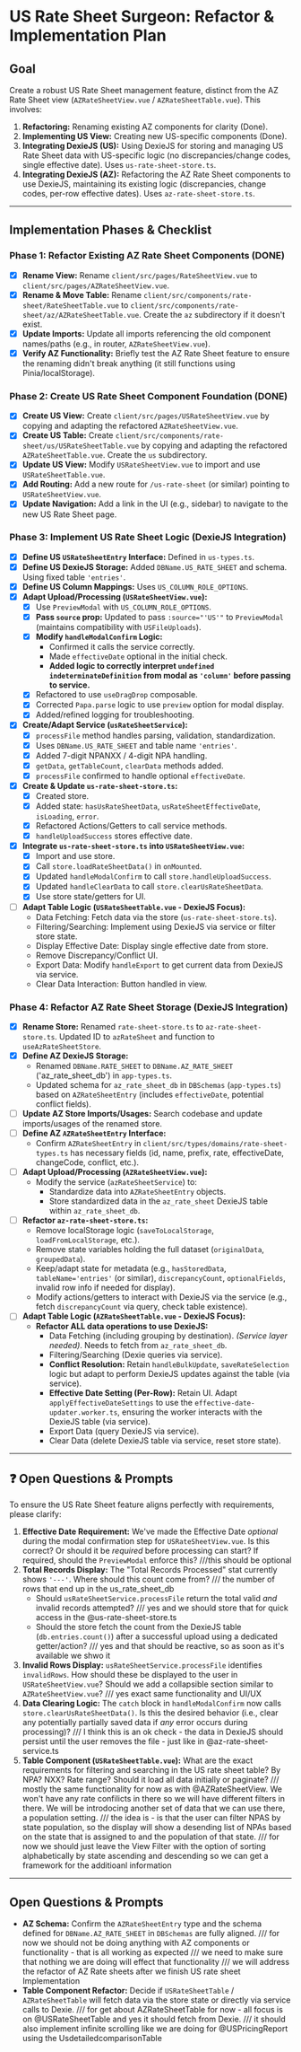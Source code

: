 # US Rate Sheet Surgeon: Refactor & Implementation Plan

## Goal

Create a robust US Rate Sheet management feature, distinct from the AZ Rate Sheet view (`AZRateSheetView.vue` / `AZRateSheetTable.vue`). This involves:

1.  **Refactoring:** Renaming existing AZ components for clarity (Done).
2.  **Implementing US View:** Creating new US-specific components (Done).
3.  **Integrating DexieJS (US):** Using DexieJS for storing and managing US Rate Sheet data with US-specific logic (no discrepancies/change codes, single effective date). Uses `us-rate-sheet-store.ts`.
4.  **Integrating DexieJS (AZ):** Refactoring the AZ Rate Sheet components to use DexieJS, maintaining its existing logic (discrepancies, change codes, per-row effective dates). Uses `az-rate-sheet-store.ts`.

---

## Implementation Phases & Checklist

### Phase 1: Refactor Existing AZ Rate Sheet Components (DONE)

- [x] **Rename View:** Rename `client/src/pages/RateSheetView.vue` to `client/src/pages/AZRateSheetView.vue`.
- [x] **Rename & Move Table:** Rename `client/src/components/rate-sheet/RateSheetTable.vue` to `client/src/components/rate-sheet/az/AZRateSheetTable.vue`. Create the `az` subdirectory if it doesn't exist.
- [x] **Update Imports:** Update all imports referencing the old component names/paths (e.g., in router, `AZRateSheetView.vue`).
- [x] **Verify AZ Functionality:** Briefly test the AZ Rate Sheet feature to ensure the renaming didn't break anything (it still functions using Pinia/localStorage).

### Phase 2: Create US Rate Sheet Component Foundation (DONE)

- [x] **Create US View:** Create `client/src/pages/USRateSheetView.vue` by copying and adapting the refactored `AZRateSheetView.vue`.
- [x] **Create US Table:** Create `client/src/components/rate-sheet/us/USRateSheetTable.vue` by copying and adapting the refactored `AZRateSheetTable.vue`. Create the `us` subdirectory.
- [x] **Update US View:** Modify `USRateSheetView.vue` to import and use `USRateSheetTable.vue`.
- [x] **Add Routing:** Add a new route for `/us-rate-sheet` (or similar) pointing to `USRateSheetView.vue`.
- [x] **Update Navigation:** Add a link in the UI (e.g., sidebar) to navigate to the new US Rate Sheet page.

### Phase 3: Implement US Rate Sheet Logic (DexieJS Integration)

- [x] **Define US `USRateSheetEntry` Interface:** Defined in `us-types.ts`.
- [x] **Define US DexieJS Storage:** Added `DBName.US_RATE_SHEET` and schema. Using fixed table `'entries'`.
- [x] **Define US Column Mappings:** Uses `US_COLUMN_ROLE_OPTIONS`.
- [x] **Adapt Upload/Processing (`USRateSheetView.vue`):**
  - [x] Use `PreviewModal` with `US_COLUMN_ROLE_OPTIONS`.
  - [x] **Pass `source` prop:** Updated to pass `:source="'US'"` to `PreviewModal` (maintains compatibility with `USFileUploads`).
  - [x] **Modify `handleModalConfirm` Logic:**
    - Confirmed it calls the service correctly.
    - Made `effectiveDate` optional in the initial check.
    - **Added logic to correctly interpret `undefined` `indeterminateDefinition` from modal as `'column'` before passing to service.**
  - [x] Refactored to use `useDragDrop` composable.
  - [x] Corrected `Papa.parse` logic to use `preview` option for modal display.
  - [x] Added/refined logging for troubleshooting.
- [x] **Create/Adapt Service (`usRateSheetService`):**
  - [x] `processFile` method handles parsing, validation, standardization.
  - [x] Uses `DBName.US_RATE_SHEET` and table name `'entries'`.
  - [x] Added 7-digit NPANXX / 4-digit NPA handling.
  - [x] `getData`, `getTableCount`, `clearData` methods added.
  - [x] `processFile` confirmed to handle optional `effectiveDate`.
- [x] **Create & Update `us-rate-sheet-store.ts`:**
  - [x] Created store.
  - [x] Added state: `hasUsRateSheetData`, `usRateSheetEffectiveDate`, `isLoading`, `error`.
  - [x] Refactored Actions/Getters to call service methods.
  - [x] `handleUploadSuccess` stores effective date.
- [x] **Integrate `us-rate-sheet-store.ts` into `USRateSheetView.vue`:**
  - [x] Import and use store.
  - [x] Call `store.loadRateSheetData()` in `onMounted`.
  - [x] Updated `handleModalConfirm` to call `store.handleUploadSuccess`.
  - [x] Updated `handleClearData` to call `store.clearUsRateSheetData`.
  - [x] Use store state/getters for UI.
- [ ] **Adapt Table Logic (`USRateSheetTable.vue` - DexieJS Focus):**
  - Data Fetching: Fetch data via the store (`us-rate-sheet-store.ts`).
  - Filtering/Searching: Implement using DexieJS via service or filter store state.
  - Display Effective Date: Display single effective date from store.
  - Remove Discrepancy/Conflict UI.
  - Export Data: Modify `handleExport` to get current data from DexieJS via service.
  - Clear Data Interaction: Button handled in view.

### Phase 4: Refactor AZ Rate Sheet Storage (DexieJS Integration)

- [x] **Rename Store:** Renamed `rate-sheet-store.ts` to `az-rate-sheet-store.ts`. Updated ID to `azRateSheet` and function to `useAzRateSheetStore`.
- [x] **Define AZ DexieJS Storage:**
  - Renamed `DBName.RATE_SHEET` to `DBName.AZ_RATE_SHEET` ('az_rate_sheet_db') in `app-types.ts`.
  - Updated schema for `az_rate_sheet_db` in `DBSchemas` (`app-types.ts`) based on `AZRateSheetEntry` (includes `effectiveDate`, potential conflict fields).
- [ ] **Update AZ Store Imports/Usages:** Search codebase and update imports/usages of the renamed store.
- [ ] **Define AZ `AZRateSheetEntry` Interface:**
  - Confirm `AZRateSheetEntry` in `client/src/types/domains/rate-sheet-types.ts` has necessary fields (id, name, prefix, rate, effectiveDate, changeCode, conflict, etc.).
- [ ] **Adapt Upload/Processing (`AZRateSheetView.vue`):**
  - Modify the service (`azRateSheetService`) to:
    - Standardize data into `AZRateSheetEntry` objects.
    - Store standardized data in the `az_rate_sheet` DexieJS table within `az_rate_sheet_db`.
- [ ] **Refactor `az-rate-sheet-store.ts`:**
  - Remove localStorage logic (`saveToLocalStorage`, `loadFromLocalStorage`, etc.).
  - Remove state variables holding the full dataset (`originalData`, `groupedData`).
  - Keep/adapt state for metadata (e.g., `hasStoredData`, `tableName='entries'` (or similar), `discrepancyCount`, `optionalFields`, invalid row info if needed for display).
  - Modify actions/getters to interact with DexieJS via the service (e.g., fetch `discrepancyCount` via query, check table existence).
- [ ] **Adapt Table Logic (`AZRateSheetTable.vue` - DexieJS Focus):**
  - **Refactor ALL data operations to use DexieJS:**
    - Data Fetching (including grouping by destination). _(Service layer needed)_. Needs to fetch from `az_rate_sheet_db`.
    - Filtering/Searching (Dexie queries via service).
    - **Conflict Resolution:** Retain `handleBulkUpdate`, `saveRateSelection` logic but adapt to perform DexieJS updates against the table (via service).
    - **Effective Date Setting (Per-Row):** Retain UI. Adapt `applyEffectiveDateSettings` to use the `effective-date-updater.worker.ts`, ensuring the worker interacts with the DexieJS table (via service).
    - Export Data (query DexieJS via service).
    - Clear Data (delete DexieJS table via service, reset store state).

---

## ❓ Open Questions & Prompts

To ensure the US Rate Sheet feature aligns perfectly with requirements, please clarify:

1.  **Effective Date Requirement:** We've made the Effective Date _optional_ during the modal confirmation step for `USRateSheetView.vue`. Is this correct? Or should it be _required_ before processing can start? If required, should the `PreviewModal` enforce this?
///this should be optional
2.  **Total Records Display:** The "Total Records Processed" stat currently shows `'---'`. Where should this count come from?
/// the number of rows that end up in the us_rate_sheet_db
    - Should `usRateSheetService.processFile` return the total valid _and_ invalid records attempted?
/// yes and we should store that for quick access in the @us-rate-sheet-store.ts
    - Should the store fetch the count from the DexieJS table (`db.entries.count()`) after a successful upload using a dedicated getter/action?
/// yes and that should be reactive, so as soon as it's available we shwo it
3.  **Invalid Rows Display:** `usRateSheetService.processFile` identifies `invalidRows`. How should these be displayed to the user in `USRateSheetView.vue`? Should we add a collapsible section similar to `AZRateSheetView.vue`?
/// yes exact same functionality and UI/UX
4.  **Data Clearing Logic:** The `catch` block in `handleModalConfirm` now calls `store.clearUsRateSheetData()`. Is this the desired behavior (i.e., clear any potentially partially saved data if _any_ error occurs during processing)?
/// I think this is an ok check - the data in DexieJS should persist until the user removes the file - just like in @az-rate-sheet-service.ts
5.  **Table Component (`USRateSheetTable.vue`):** What are the exact requirements for filtering and searching in the US rate sheet table? By NPA? NXX? Rate range? Should it load all data initially or paginate?
/// mostly the same functionality for now as with @AZRateSheetView. We won't have any rate confilicts in there so we will have different filters in there. We will be introdocing another set of data that we can use there, a population setting.
/// the idea is - is that the user can filter NPAS by state population, so the display will show a desending list of NPAs based on the state that is assigned to and the population of that state.
/// for now we should just leave the View Filter with the option of sorting alphabetically by state ascending and descending so we can get a framework for the additioanl information 

---

## Open Questions & Prompts

- **AZ Schema:** Confirm the `AZRateSheetEntry` type and the schema defined for `DBName.AZ_RATE_SHEET` in `DBSchemas` are fully aligned.
/// for now we should not be doing anything with AZ components or functionality - that is all working as expected
/// we need to make sure that nothing we are doing will effect that functionality
/// we will address the refactor of AZ Rate sheets after we finish US rate sheet Implementation
- **Table Component Refactor:** Decide if `USRateSheetTable` / `AZRateSheetTable` will fetch data via the store state or directly via service calls to Dexie.
/// for get about AZRateSheetTable for now - all focus is on @USRateSheetTable and yes it should fetch from Dexie.
/// it should also implement infinite scrolling like we are doing for @USPricingReport using the UsdetailedcomparisonTable

